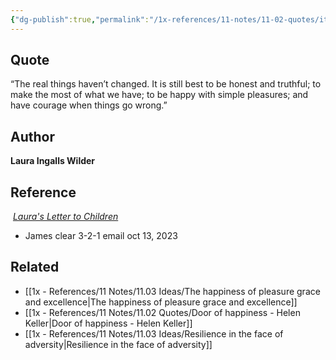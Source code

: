 ```yaml
---
{"dg-publish":true,"permalink":"/1x-references/11-notes/11-02-quotes/it-is-still-best-to-be-honest-and-truthful-to-make-the-most-of-what-we-have-to-be-happy-with-simple-pleasures-and-have-courage-when-things-go-wrong-laura-ingalls-wilder/","title":"It is still best to be honest and truthful, to make the most of what we have, to be happy with simple pleasures, and have courage when things go wrong - Laura Ingalls Wilder","created":"2024-02-14T20:18:41.605+03:00","updated":"2024-02-14T20:18:41.605+03:00"}
---
```



## Quote
“The real things haven’t changed. It is still best to be honest and truthful; to make the most of what we have; to be happy with simple pleasures; and have courage when things go wrong.”

## Author
**Laura Ingalls Wilder**
## Reference
 [_Laura's Letter to Children_](https://www.liwfrontiergirl.com/letter.html)
- James clear 3-2-1 email oct 13, 2023
## Related
- [[1x - References/11 Notes/11.03 Ideas/The happiness of pleasure grace and excellence\|The happiness of pleasure grace and excellence]]
- [[1x - References/11 Notes/11.02 Quotes/Door of happiness - Helen Keller\|Door of happiness - Helen Keller]]
- [[1x - References/11 Notes/11.03 Ideas/Resilience in the face of adversity\|Resilience in the face of adversity]]